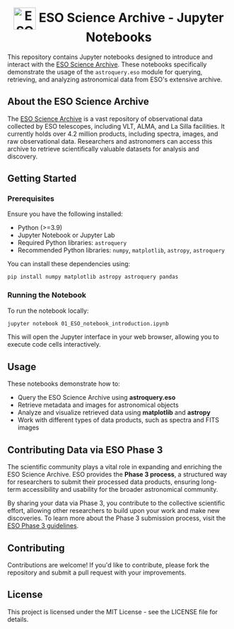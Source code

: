 <h1 style="text-align: center;">
  <img src="http://archive.eso.org/i/esologo.png" alt="ESO Logo" width="50" style="vertical-align: middle;">
  ESO Science Archive - Jupyter Notebooks
</h1>

<!-- # ESO Science Archive - (astroquery) Notebooks -->

This repository contains Jupyter notebooks designed to introduce and interact with the [ESO Science Archive](https://archive.eso.org/cms.html). These notebooks specifically demonstrate the usage of the `astroquery.eso` module for querying, retrieving, and analyzing astronomical data from ESO's extensive archive.

## About the ESO Science Archive

The [ESO Science Archive](https://archive.eso.org/cms.html) is a vast repository of observational data collected by ESO telescopes, including VLT, ALMA, and La Silla facilities. It currently holds over 4.2 million products, including spectra, images, and raw observational data. Researchers and astronomers can access this archive to retrieve scientifically valuable datasets for analysis and discovery.

## Getting Started

### Prerequisites
Ensure you have the following installed:
- Python (>=3.9)
- Jupyter Notebook or Jupyter Lab
- Required Python libraries: `astroquery`
- Recommended Python libraries: `numpy`, `matplotlib`, `astropy`, `astroquery` 

You can install these dependencies using:
```sh
pip install numpy matplotlib astropy astroquery pandas
```

### Running the Notebook
To run the notebook locally:
```sh
jupyter notebook 01_ESO_notebook_introduction.ipynb
```
This will open the Jupyter interface in your web browser, allowing you to execute code cells interactively.

## Usage
These notebooks demonstrate how to:
- Query the ESO Science Archive using **astroquery.eso**
- Retrieve metadata and images for astronomical objects
- Analyze and visualize retrieved data using **matplotlib** and **astropy**
- Work with different types of data products, such as spectra and FITS images

## Contributing Data via ESO Phase 3

The scientific community plays a vital role in expanding and enriching the ESO Science Archive. ESO provides the **Phase 3 process**, a structured way for researchers to submit their processed data products, ensuring long-term accessibility and usability for the broader astronomical community. 

By sharing your data via Phase 3, you contribute to the collective scientific effort, allowing other researchers to build upon your work and make new discoveries. To learn more about the Phase 3 submission process, visit the [ESO Phase 3 guidelines](https://www.eso.org/sci/observing/phase3.html).

## Contributing
Contributions are welcome! If you'd like to contribute, please fork the repository and submit a pull request with your improvements.

## License
This project is licensed under the MIT License - see the LICENSE file for details.
